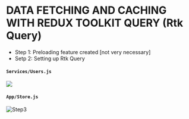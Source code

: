 # DATA FETCHING AND CACHING WITH REDUX TOOLKIT QUERY (Rtk Query)

- Step 1: Preloading feature created [not very necessary]
- Setp 2: Setting up Rtk Query


#### <code>Services/Users.js</code>
<img src = "https://github.com/Williamdreams89/data-fetching-and-caching-rtkquery/blob/master/Step2.jpg" />

#### <code>App/Store.js</code>
<img src = "https://github.com/Williamdreams89/data-fetching-and-caching-rtkquery/blob/master/Step3.jpg" alt="Step3" />


